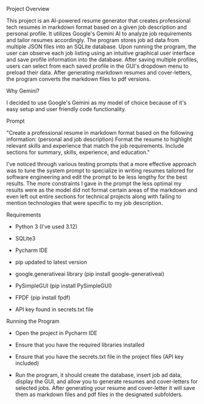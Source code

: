 Project Overview

This project is an AI-powered resume generator that creates professional tech resumes in markdown format based on a given job description and personal profile. 
It utilizes Google's Gemini AI to analyze job requirements and tailor resumes accordingly. The program stores job ad data from multiple JSON files into an SQLite 
database. Upon running the program, the user can observe each job listing using an intuitive graphical user interface and save profile information into the database.
After saving multiple profiles, users can select from each saved profile in the GUI's dropdown menu to preload their data. After generating markdown resumes
and cover-letters, the program converts the markdown files to pdf versions.

Why Gemini?

I decided to use Google's Gemini as my model of choice because of it's
easy setup and user friendly code functionality. 

Prompt

"Create a professional resume in markdown format based on the following information:
(personal and job description)
Format the resume to highlight relevant skills and experience that match the job requirements.
Include sections for summary, skills, experience, and education."

I've noticed through various testing prompts that a more effective approach was to tune the system prompt to specialize 
in writing resumes tailored for software engineering and edit the prompt to be less lengthy for the best results. 
The more constraints I gave in the prompt the less optimal my results were as the model did not format certain areas 
of the markdown and even left out entire sections for technical projects along with failing to mention technologies 
that were specific to my job description.


Requirements

- Python 3 (I've used 3.12)

- SQLite3 

- Pycharm IDE

- pip updated to latest version

- google.generativeai library (pip install google-generativeai)

- PySimpleGUI (pip install PySimpleGUI)

- FPDF (pip install fpdf)

- API key found in secrets.txt file


Running the Program

- Open the project in Pycharm IDE

- Ensure that you have the required libraries installed

- Ensure that you have the secrets.txt file in the project files (API key included)

- Run the program, it should create the database, insert job ad data, display the GUI, and allow you to generate resumes and cover-letters for
  selected jobs. After generating your resume and cover-letter it will save them as markdown files and pdf files in the designated subfolders.
